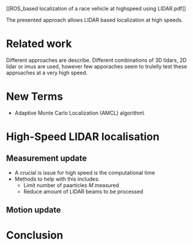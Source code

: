 [[ROS_based localization of a race vehicle at highspeed using LIDAR.pdf]]

The presented approach allows LIDAR based
localization at high speeds.
# Related work
Different approaches are describe. Different combinations of 3D lidars, 2D lidar or imus are used, however few apporaches seem to trulelly test these approaches at a very high speed.

# New Terms
- Adaptive Monte Carlo Localization (AMCL) algorithm\
# High-Speed LIDAR localisation
## Measurement update
- A crucial is issue for high speed is the computational time
- Methods to help with this includes:
	- Limit number of paarticles $M$ measured
	- Reduce amount of LIDAR beams to be processed
## Motion update 

# Conclusion
